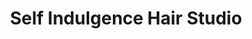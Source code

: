 ---
title: "Self Indulgence Hair Studio"
url: /waldwick/self-indulgence-hair-studio/
shop: hairdresser
---